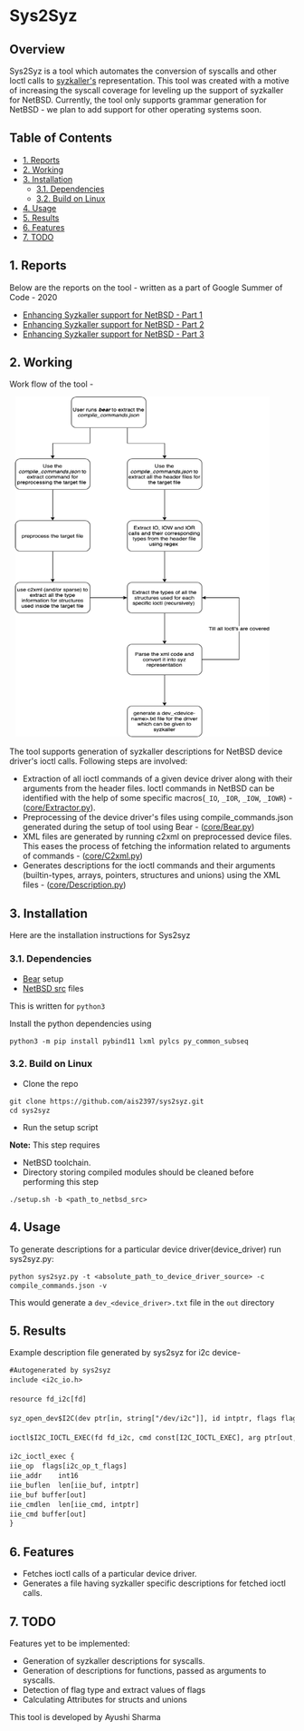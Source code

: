 # Sys2Syz <!-- omit in toc -->

## Overview <!-- omit in toc -->

Sys2Syz is a tool which automates the conversion of syscalls and other Ioctl calls to [syzkaller's](https://github.com/google/syzkaller) representation. This tool was created with a motive of increasing the syscall coverage for leveling up the support of syzkaller for NetBSD. Currently, the tool only supports grammar generation for NetBSD - we plan to add support for other operating systems soon.

## Table of Contents <!-- omit in toc -->

- [1. Reports](#1-reports)
- [2. Working](#2-working)
- [3. Installation](#3-installation)
  - [3.1. Dependencies](#31-dependencies)
  - [3.2. Build on Linux](#32-build-on-linux)
- [4. Usage](#4-usage)
- [5. Results](#5-results)
- [6. Features](#6-features)
- [7. TODO](#7-todo)

## 1. Reports

Below are the reports on the tool - written as a part of Google Summer of Code - 2020

- [Enhancing Syzkaller support for NetBSD - Part 1](https://blog.netbsd.org/tnf/entry/gsoc_reports_enhancing_syzkaller_support)
- [Enhancing Syzkaller support for NetBSD - Part 2](https://blog.netbsd.org/tnf/entry/gsoc_reports_enhancing_syzkaller_support1)
- [Enhancing Syzkaller support for NetBSD - Part 3](http://blog.netbsd.org/tnf/entry/google_summer_of_code_20202)

## 2. Working

Work flow of the tool -

<img src="sys2syz.png"
     alt="Sys2syz design"
     class="center"
     width="450" height="600"
     style="margin-left: 10px;
  margin-right: 10px;" />
     
The tool supports generation of syzkaller descriptions for NetBSD device driver's ioctl calls. Following steps are involved:

- Extraction of all ioctl commands of a given device driver along with their arguments from the header files. Ioctl commands in NetBSD can be identified with the help of some specific macros(`_IO`, `_IOR`, `_IOW`, `_IOWR`) - ([core/Extractor.py](https://github.com/ais2397/sys2syz/blob/gsoc-2020/core/Extractor.py)).
- Preprocessing of the device driver's files using compile_commands.json generated during the setup of tool using Bear - ([core/Bear.py](https://github.com/ais2397/sys2syz/blob/gsoc-2020/core/Bear.py))
- XML files are generated by running c2xml on preprocessed device files. This eases the process of fetching the information related to arguments of commands - ([core/C2xml.py](https://github.com/ais2397/sys2syz/blob/gsoc-2020/core/C2xml.py))
- Generates descriptions for the ioctl commands and their arguments (builtin-types, arrays, pointers, structures and unions) using the XML files - ([core/Description.py](https://github.com/ais2397/sys2syz/blob/gsoc-2020/core/Description.py))

## 3. Installation

Here are the installation instructions for Sys2syz

### 3.1. Dependencies

- [Bear](https://github.com/rizsotto/Bear) setup
- [NetBSD src](https://github.com/NetBSD/src) files

This is written for `python3`

Install the python dependencies using 

```shell
python3 -m pip install pybind11 lxml pylcs py_common_subseq
```

### 3.2. Build on Linux

- Clone the repo
 ```shell
 git clone https://github.com/ais2397/sys2syz.git
 cd sys2syz
 ```
- Run the setup script

**Note:** This step requires
- NetBSD toolchain. 
- Directory storing compiled modules should be cleaned before performing this step
 ```shell
 ./setup.sh -b <path_to_netbsd_src>
 ```
 
## 4. Usage

 To generate descriptions for a particular device driver(device_driver) run sys2syz.py:
```shell
python sys2syz.py -t <absolute_path_to_device_driver_source> -c compile_commands.json -v
```
This would generate a ```dev_<device_driver>.txt``` file in the ```out``` directory

## 5. Results

Example description file generated by sys2syz for i2c device- 
```txt
#Autogenerated by sys2syz
include <i2c_io.h>

resource fd_i2c[fd]

syz_open_dev$I2C(dev ptr[in, string["/dev/i2c"]], id intptr, flags flags[open_flags]) fd_i2c

ioctl$I2C_IOCTL_EXEC(fd fd_i2c, cmd const[I2C_IOCTL_EXEC], arg ptr[out, i2c_ioctl_exec])

i2c_ioctl_exec {
iie_op	flags[i2c_op_t_flags]
iie_addr	int16
iie_buflen	len[iie_buf, intptr]
iie_buf	buffer[out]
iie_cmdlen	len[iie_cmd, intptr]
iie_cmd	buffer[out]
}
```

## 6. Features

- Fetches ioctl calls of a particular device driver.
- Generates a file having syzkaller specific descriptions for fetched ioctl calls.

## 7. TODO

Features yet to be implemented:
- Generation of syzkaller descriptions for syscalls.
- Generation of descriptions for functions, passed as arguments to syscalls.
- Detection of flag type and extract values of flags
- Calculating Attributes for structs and unions

This tool is developed by Ayushi Sharma
